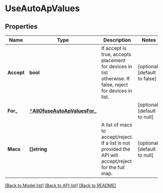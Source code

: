 # UseAutoApValues

## Properties
Name | Type | Description | Notes
------------ | ------------- | ------------- | -------------
**Accept** | **bool** | If accept is true, accepts placement for devices in list otherwise. If false, reject for devices in list. | [optional] [default to false]
**For_** | [***AllOfuseAutoApValuesFor_**](AllOfuseAutoApValuesFor_.md) |  | [optional] [default to null]
**Macs** | **[]string** | A list of macs to accept/reject. If a list is not provided the API will accept/reject for the full map. | [optional] [default to null]

[[Back to Model list]](../README.md#documentation-for-models) [[Back to API list]](../README.md#documentation-for-api-endpoints) [[Back to README]](../README.md)

